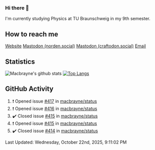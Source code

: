 ### Hi there 👋
I'm currently studying Physics at TU Braunschweig in my 9th semester.

## How to reach me
[Website](https://florentin-schleuss.de)
<a rel="me" href="https://norden.social/@florentin">Mastodon (norden.social)</a>
<a rel="me" href="https://craftodon.social/@frodolon">Mastodon (craftodon.social)</a>
[Email](mailto:hello@macbrayne.de)

## Statistics
![Macbrayne's github stats](https://github-readme-stats.vercel.app/api?username=macbrayne&count_private=true&show_icons=true&hide_rank=true&custom_title=macbrayne's%20GitHub%20Stats)
[![Top Langs](https://github-readme-stats.vercel.app/api/top-langs/?username=macbrayne&exclude_repo=liftron&layout=compact)](https://github.com/anuraghazra/github-readme-stats)
## GitHub Activity

<!--RECENT_ACTIVITY:start-->
1. ❗️ Opened issue [#417](https://github.com/macbrayne/status/issues/417) in [macbrayne/status](https://github.com/macbrayne/status)
2. ❗️ Opened issue [#416](https://github.com/macbrayne/status/issues/416) in [macbrayne/status](https://github.com/macbrayne/status)
3. ✔️ Closed issue [#415](https://github.com/macbrayne/status/issues/415) in [macbrayne/status](https://github.com/macbrayne/status)
4. ❗️ Opened issue [#415](https://github.com/macbrayne/status/issues/415) in [macbrayne/status](https://github.com/macbrayne/status)
5. ✔️ Closed issue [#414](https://github.com/macbrayne/status/issues/414) in [macbrayne/status](https://github.com/macbrayne/status)
<!--RECENT_ACTIVITY:end-->

<!--RECENT_ACTIVITY:last_update-->
Last Updated: Wednesday, October 22nd, 2025, 9:11:02 PM
<!--RECENT_ACTIVITY:last_update_end-->


<!--
**macbrayne/macbrayne** is a ✨ _special_ ✨ repository because its `README.md` (this file) appears on your GitHub profile.

Here are some ideas to get you started:

- 🔭 I’m currently working on ...
- 🌱 I’m currently learning ...
- 👯 I’m looking to collaborate on ...
- 🤔 I’m looking for help with ...
- 💬 Ask me about ...
- 📫 How to reach me: ...
- 😄 Pronouns: ...
- ⚡ Fun fact: ...
-->
